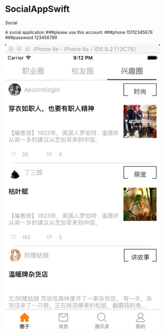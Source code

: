 # SocialAppSwift
Social

A social application 
###please use this account:
###phone 15112345678 
###password 123456789

![image](https://github.com/EliseTonight/SocialAppSwift/blob/master/示例图片(没Gif)/QQ20160513-0%402x.png)

